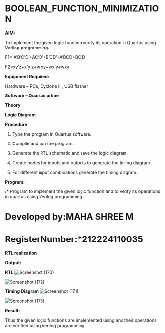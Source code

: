 # BOOLEAN_FUNCTION_MINIMIZATION

**AIM:**

To implement the given logic function verify its operation in Quartus using Verilog programming.

F1= A’B’C’D’+AC’D’+B’CD’+A’BCD+BC’D 

F2=xy’z+x’y’z+w’xy+wx’y+wxy

**Equipment Required:**

Hardware – PCs, Cyclone II , USB flasher

**Software – Quartus prime**

**Theory**

**Logic Diagram**

**Procedure**

1.	Type the program in Quartus software.

2.	Compile and run the program.

3.	Generate the RTL schematic and save the logic diagram.

4.	Create nodes for inputs and outputs to generate the timing diagram.

5.	For different input combinations generate the timing diagram.


**Program:**

/* Program to implement the given logic function and to verify its operations in quartus using Verilog programming. 

# Developed by:MAHA SHREE M
# RegisterNumber:*212224110035


**RTL realization**

**Output:**

**RTL**
![Screenshot (170)](https://github.com/user-attachments/assets/f288e5b9-3a53-46fc-8b4a-5256861c4306)

![Screenshot (172)](https://github.com/user-attachments/assets/b8d94211-7547-4199-91a2-f55db680b6f0)

**Timing Diagram**
![Screenshot (171)](https://github.com/user-attachments/assets/f157247a-71fa-42dd-94ac-76ddd7dc3607)

![Screenshot (173)](https://github.com/user-attachments/assets/b12f3799-8bde-451b-9962-bf843aae9002)

**Result:**

Thus the given logic functions are implemented using and their operations are verified using Verilog programming.

